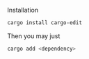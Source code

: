Installation
```bash
cargo install cargo-edit
```

Then you may just
```bash
cargo add <dependency>
```
